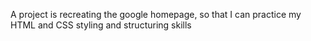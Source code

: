 A project is recreating the google homepage, so that I can practice my HTML and CSS styling and structuring skills
